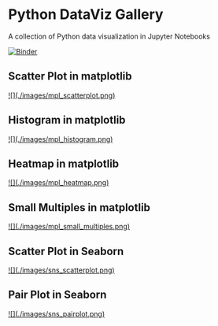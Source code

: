 # Python DataViz Gallery

A collection of Python data visualization in Jupyter Notebooks

[![Binder](http://mybinder.org/badge.svg)](http://mybinder.org/repo/atelierhide/python-dataviz-gallery)

## Scatter Plot in matplotlib

<a href='./ipynb/mpl_scatterplot.ipynb'>
![](./images/mpl_scatterplot.png)
</a>

## Histogram in matplotlib

<a href='./ipynb/mpl_histogram.ipynb'>
![](./images/mpl_histogram.png)
</a>

## Heatmap in matplotlib

<a href='./ipynb/mpl_heatmap.ipynb'>
![](./images/mpl_heatmap.png)
</a>

## Small Multiples in matplotlib

<a href='./ipynb/mpl_small_multiples.ipynb'>
![](./images/mpl_small_multiples.png)
</a>

## Scatter Plot in Seaborn

<a href='./ipynb/sns_scatterplot.ipynb'>
![](./images/sns_scatterplot.png)
</a>

## Pair Plot in Seaborn

<a href='./ipynb/sns_pairplot.ipynb'>
![](./images/sns_pairplot.png)
</a>
